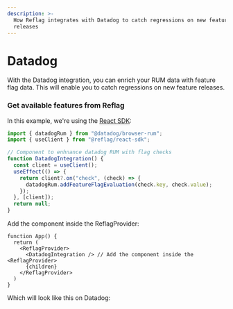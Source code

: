 ```yaml
---
description: >-
  How Reflag integrates with Datadog to catch regressions on new feature
  releases
---
```


# Datadog

With the Datadog integration, you can enrich your RUM data with feature flag data. This will enable you to catch regressions on new feature releases.

### Get available features from Reflag

In this example, we're using the [React SDK](../sdk/@reflag/browser-sdk/):

```javascript
import { datadogRum } from "@datadog/browser-rum";
import { useClient } from "@reflag/react-sdk";

// Component to enhnance datadog RUM with flag checks
function DatadogIntegration() {
  const client = useClient();
  useEffect(() => {
    return client?.on("check", (check) => {
      datadogRum.addFeatureFlagEvaluation(check.key, check.value);
    });
  }, [client]);
  return null;
}
```

Add the component inside the ReflagProvider:

```tsx
function App() {
  return (
    <ReflagProvider>
      <DatadogIntegration /> // Add the component inside the <ReflagProvider>
      {children}
    </ReflagProvider>
  )
}
```

Which will look like this on Datadog:

<figure><img src="../.gitbook/assets/feature-flag-list-rum-event.d9c1c876a34458edc70d1317efaec05b.png.avif" alt=""><figcaption></figcaption></figure>

<figure><img src="../.gitbook/assets/rum-explorer-session-feature-flag-search.435802460fd607608ad5155f029da57b.png.avif" alt=""><figcaption></figcaption></figure>

<figure><img src="../.gitbook/assets/rum-explorer-error-feature-flag-search.7b9f6c046db1de1c71d279c139f1508a.png.avif" alt=""><figcaption></figcaption></figure>
